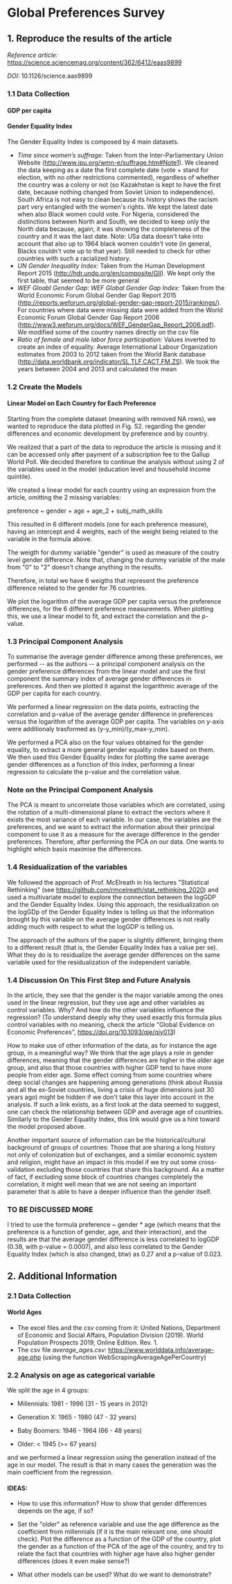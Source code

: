 # Global Preferences Survey

## 1. Reproduce the results of the article
*Reference article:* https://science.sciencemag.org/content/362/6412/eaas9899

*DOI:* 10.1126/science.aas9899


### 1.1 Data Collection

#### GDP per capita

#### Gender Equality Index
The Gender Equality Index is composed by 4 main datasets.
- *Time since women’s suffrage:* Taken from the Inter-Parliamentary Union Website (http://www.ipu.org/wmn-e/suffrage.htm#Note1).
We cleaned the data keeping as a date the first complete date (vote + stand for election, with no other restrictions commented), regardless of whether the country was a colony or not (so Kazakhstan is kept to have the first date, because nothing changed from Soviet Union to independence). South Africa is not easy to clean because its history shows the racism part very entangled with the women's rights. We kept the latest date when also Black women could vote. For Nigeria, considered the distinctions between North and South, we decided to keep only the North data because, again, it was showing the completeness of the country and it was the last date. Note: USa data doesn't take into account that also up to 1964 black women couldn't vote (in general, Blacks couldn't vote up to that year). Still needed to check for other countries with such a racialized history.
- *UN Gender Inequality Index:* Taken from the Human Development Report 2015 (http://hdr.undp.org/en/composite/GII). We kept only the first table, that seemed to be more general
- *WEF Gloabl Gender Gap: WEF Global Gender Gap Index:* Taken from the World Economic Forum Global Gender Gap Report 2015 (http://reports.weforum.org/global-gender-gap-report-2015/rankings/). For countries where data were missing data were added from the World Economic Forum Global Gender Gap Report 2006 (http://www3.weforum.org/docs/WEF_GenderGap_Report_2006.pdf). We modified some of the country names directly on the csv file
- *Ratio of female and male labor force participation:* Values inverted to create an index of equality. Average International Labour Organization estimates from 2003 to 2012 taken from the World Bank database (http://data.worldbank.org/indicator/SL.TLF.CACT.FM.ZS). We took the years between 2004 and 2013 and calculated the mean


### 1.2 Create the Models

#### Linear Model on Each Country for Each Preference
Starting from the complete dataset (meaning with removed NA rows), we wanted to reproduce the data plotted in Fig. S2. regarding the gender differences and economic development by preference and by country.

We realized that a part of the data to reproduce the article is missing and it can be accessed only after payment of a subscription fee to the Gallup World Poll. We decided therefore to continue the analysis without using 2 of the variables used in the model (education level and household income quintile).

We created a linear model for each country using an expression from the article, omitting the 2 missing variables:

preference ~ gender + age + age_2 + subj_math_skills

This resulted in 6 different models (one for each preference measure), having an intercept and 4 weights, each of the weight being related to the variable in the formula above. 

The weigth for dummy variable "gender" is used as measure of the coutry level gender difference. Note that, changing the dummy variable of the male from "0" to "2" doesn't change anything in the results.

Therefore, in total we have 6 weigths that represent the preference difference related to the gender for 76 countries.

We plot the logarithm of the average GDP per capita versus the preference differences, for the 6 different preference measurements. When plotting this, we use a linear model to fit, and extract the correlation and the p-value.


### 1.3 Principal Component Analysis

To summarise the average gender difference among these preferences, we performed -- as the authors -- a principal component analysis on the gender preference differences from the linear model and use the first component the summary index of average gender differences in preferences. And then we plotted it against the logarithmic average of the GDP per capita for each country.

We performed a linear regression on the data points, extracting the correlation and p-value of the average gender difference in preferences versus the logarithm of the average GDP per capita. The variables on y-axis were additionaly trasformed as (y-y_min)/(y_max-y_min).

We performed a PCA also on the four values obtained for the gender equality, to extract a more general gender equality index based on them. We then used this Gender Equality Index for plotting the same average gender differences as a function of this index, performing a linear regression to calculate the p-value and the correlation value.

### Note on the Principal Component Analysis
The PCA is meant to uncorrelate those variables which are correlated, using the rotation of a multi-dimensional plane to extract the vectors where it exists the most variance of each variable. In our case, the variables are the preferences, and we want to extract the information about their principal component to use it as a measure for the average difference in the gender preferences. Therefore, after performing the PCA on our data.
One wants to highlight which basis maximise the differences.

### 1.4 Residualization of the variables

We followed the approach of Prof. McElreath in his lectures "Statistical Rethinking" (see https://github.com/rmcelreath/stat_rethinking_2020) and used a multivariate model to explore the connection between the logGDP and the Gender Equality Index. Using this approach, the residualization on the logGDp of the Gender Equality Index is telling us that the information brought by this variable on the average gender differences is not really adding much with respect to what the logGDP is telling us. 

The approach of the authors of the paper is slightly different, bringing them to a different result (that is, the Gender Equality Index has a value per se). What they do is to residualize the average gender differences on the same variable used for the residualization of the independent variable. 


### 1.4 Discussion On This First Step and Future Analysis

In the article, they see that the gender is the major variable among the ones used in the linear regression, but they use age and other variables as control variables. Why? And how do the other variables influence the regression? (To understand deeply why they used exactly this formula plus control variables with no meaning, check the article "Global Evidence on Economic Preferences", https://doi.org/10.1093/qje/qjy013)

How to make use of other information of the data, as for instance the age group, in a meaningful way? We think that the age plays a role in gender differences, meaning that the gender differences are higher in the older age group, and also that those countries with higher GDP tend to have more people from elder age. Some effect coming from some countries where deep social changes are happening among generations (think about Russia and all the ex-Soviet countries, living a crisis of huge dimensions just 30 years ago) might be hidden if we don't take this layer into account in the analysis. If such a link exists, as a first look at the data seemed to suggest, one can check the relationship between GDP and average age of countries. Similarly to the Gender Equality Index, this link would give us a hint toward the model proposed above.

Another important source of information can be the historical/cultural background of groups of countries: Those that are sharing a long history not only of colonization but of exchanges, and a similar economic system and religion, might have an impact in this model if we try out some cross-validation excluding those countries that share this background. As a matter of fact, if excluding some block of countries changes completely the correlation, it might well mean that we are not seeing an important parameter that is able to have a deeper influence than the gender itself.


### TO BE DISCUSSED MORE

I tried to use the formula preference ~ gender * age (which means that the preference is a function of gender, age, and their interaction), and the results are that the average gender difference is less correlated to logGDP (0.38, with p-value = 0.0007), and also less correlated to the Gender Equality Index (which is also changed, btw) as 0.27 and a p-value of 0.023.


## 2. Additional Information

### 2.1 Data Collection

#### World Ages
- The excel files and the csv coming from it: United Nations, Department of Economic and Social Affairs, Population Division (2019). World Population Prospects 2019, Online Edition. Rev. 1.
- The csv file *average_ages.csv*: https://www.worlddata.info/average-age.php (using the function WebScrapingAverageAgePerCountry)

### 2.2 Analysis on age as categorical variable
We split the age in 4 groups: 

- Millennials: 1981 - 1996 (31 - 15 years in 2012)

- Generation X: 1965 - 1980 (47 - 32 years)

- Baby Boomers: 1946 - 1964 (66 - 48 years)

- Older: < 1945 (>= 67 years)

and we performed a linear regression using the generation instead of the age in our model. The result is that in many cases the generation was the main coefficient from the regression. 

#### IDEAS:

- How to use this information? How to show that gender differences depends on the age, if so?

- Set the "older" as reference variable and use the age difference as the coefficient from millennials (if it is the main relevant one, one should check). Plot the difference as a function of the GDP of the country, plot the gender as a function of the PCA of the age of the country, and try to relate the fact that countries with higher age have also higher gender differences (does it even make sense?)

- What other models can be used? What do we want to demonstrate?